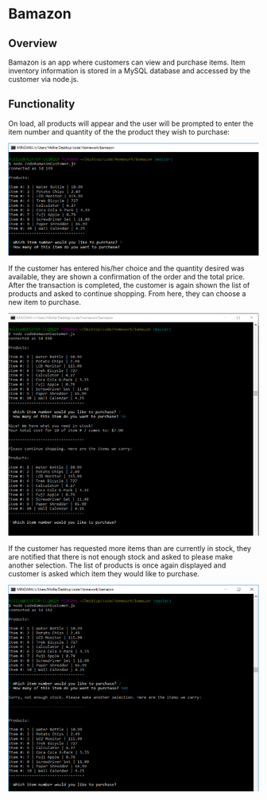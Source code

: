 # Bamazon

## Overview

Bamazon is an app where customers can view and purchase items. Item inventory information is stored in a MySQL database and accessed by the customer via node.js. 


## Functionality

On load, all products will appear and the user will be prompted to enter the item number and quantity of the the product they wish to purchase:

![alt tag](/screenshots/onload.PNG)


If the customer has entered his/her choice and the quantity desired was available, they are shown a confirmation of the order and the total price. After the transaction is completed, the customer is again shown the list of products and asked to continue shopping. From here, they can choose a new item to purchase.

![alt tag](/screenshots/full.PNG)

If the customer has requested more items than are currently in stock, they are notified that there is not enough stock and asked to please make another selection. The list of products is once again displayed and customer is asked which item they would like to purchase.

![alt tag](/screenshots/out.PNG)






